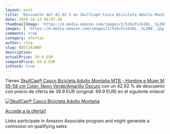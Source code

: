 ```yaml
---
layout: post
title: 'Descuento del 42.92 % en SkullCap® Casco Bicicleta Adulto Montaña'
date: 2020-10-23 08:07:30
thumbnailImage: 'https://m.media-amazon.com/images/I/516uYvibJHL._SL200_.jpg'
images: [ 'https://m.media-amazon.com/images/I/516uYvibJHL._SL200_.jpg' ]
comments: true
category: ofertas
author: ring
slug: B07C342WNF
description:
actualPrice: 39.9 EUR
comparePrice: 69.9 EUR
inStock: true
---
```


Tienes [SkullCap® Casco Bicicleta Adulto Montaña MTB - Hombre e Mujer  M  55-58 cm   Color: Neon Verde/Amarillo Oscuro](https://www.amazon.es/dp/B07C342WNF/?tag=tolees-21) con un 42.92 % de descuento con precio de oferta de 39.9 EUR (original: 69.9 EUR) en el siguiente enlace!

[![SkullCap® Casco Bicicleta Adulto Montaña](https://m.media-amazon.com/images/I/516uYvibJHL._SL200_.jpg)](https://www.amazon.es/dp/B07C342WNF/?tag=tolees-21)

[Accede a la oferta!!](https://www.amazon.es/dp/B07C342WNF/?tag=tolees-21)

Links participate in Amazon Associate program and might generate a comission on qualifying sales


